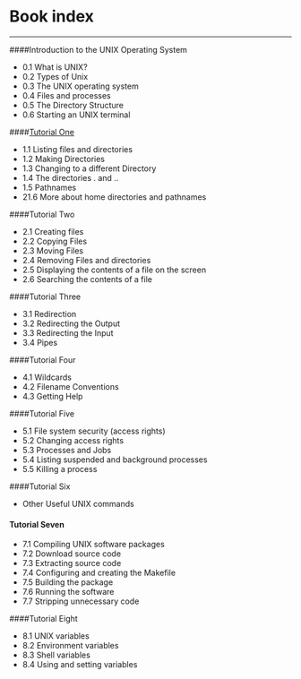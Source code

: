 # Book index
---
####Introduction to the UNIX Operating System

- 0.1 What is UNIX?
- 0.2 Types of Unix
- 0.3 The UNIX operating system
- 0.4 Files and processes
- 0.5 The Directory Structure
- 0.6 Starting an UNIX terminal

####[Tutorial One ](tutorial_1.md)


- 1.1 Listing files and directories
- 1.2 Making Directories
- 1.3 Changing to a different Directory
- 1.4 The directories . and ..
- 1.5 Pathnames
- 21.6 More about home directories and pathnames

####Tutorial Two

- 2.1 Creating files
- 2.2 Copying Files
- 2.3 Moving Files
- 2.4 Removing Files and directories
- 2.5 Displaying the contents of a file on the screen
- 2.6 Searching the contents of a file

####Tutorial Three

- 3.1 Redirection
- 3.2 Redirecting the Output
- 3.3 Redirecting the Input
- 3.4 Pipes

####Tutorial Four

- 4.1 Wildcards
- 4.2 Filename Conventions
- 4.3 Getting Help

####Tutorial Five

- 5.1 File system security (access rights)
- 5.2 Changing access rights
- 5.3 Processes and Jobs
- 5.4 Listing suspended and background processes
- 5.5 Killing a process

####Tutorial Six

- Other Useful UNIX commands

#### Tutorial Seven

- 7.1 Compiling UNIX software packages
- 7.2 Download source code
- 7.3 Extracting source code
- 7.4 Configuring and creating the Makefile
- 7.5 Building the package
- 7.6 Running the software
- 7.7 Stripping unnecessary code


####Tutorial Eight

- 8.1 UNIX variables
- 8.2 Environment variables
- 8.3 Shell variables
- 8.4 Using and setting variables
